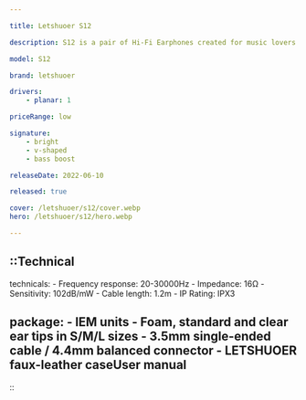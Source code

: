 ```yaml
---

title: Letshuoer S12

description: S12 is a pair of Hi-Fi Earphones created for music lovers. It is planar driver in ear monitors with wider stage, better clarity, faster transients, better treble extension and great resolution. It will be your best companion to your everyday music enjoyment.

model: S12

brand: letshuoer

drivers: 
    - planar: 1

priceRange: low

signature:
    - bright
    - v-shaped
    - bass boost

releaseDate: 2022-06-10

released: true

cover: /letshuoer/s12/cover.webp
hero: /letshuoer/s12/hero.webp

---
```



::Technical
---
technicals:
    - Frequency response: 20-30000Hz
    - Impedance: 16Ω
    - Sensitivity: 102dB/mW
    - Cable length: 1.2m
    - IP Rating: IPX3

package: 
    - IEM units
    - Foam, standard and clear ear tips in S/M/L sizes
    - 3.5mm single-ended cable / 4.4mm balanced connector
    - LETSHUOER faux-leather caseUser manual
---
::